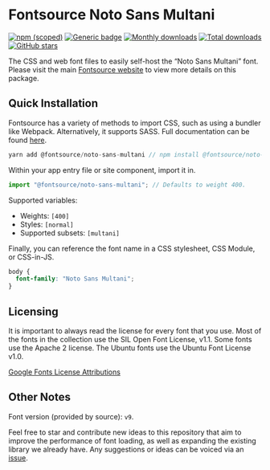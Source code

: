 # Fontsource Noto Sans Multani

[![npm (scoped)](https://img.shields.io/npm/v/@fontsource/noto-sans-multani?color=brightgreen)](https://www.npmjs.com/package/@fontsource/noto-sans-multani) [![Generic badge](https://img.shields.io/badge/fontsource-passing-brightgreen)](https://github.com/fontsource/fontsource) [![Monthly downloads](https://badgen.net/npm/dm/@fontsource/noto-sans-multani)](https://github.com/fontsource/fontsource) [![Total downloads](https://badgen.net/npm/dt/@fontsource/noto-sans-multani)](https://github.com/fontsource/fontsource) [![GitHub stars](https://img.shields.io/github/stars/fontsource/fontsource.svg?style=social&label=Star)](https://github.com/fontsource/fontsource/stargazers)

The CSS and web font files to easily self-host the “Noto Sans Multani” font. Please visit the main [Fontsource website](https://fontsource.org/fonts/noto-sans-multani) to view more details on this package.

## Quick Installation

Fontsource has a variety of methods to import CSS, such as using a bundler like Webpack. Alternatively, it supports SASS. Full documentation can be found [here](https://fontsource.org/docs/introduction).

```javascript
yarn add @fontsource/noto-sans-multani // npm install @fontsource/noto-sans-multani
```

Within your app entry file or site component, import it in.

```javascript
import "@fontsource/noto-sans-multani"; // Defaults to weight 400.
```

Supported variables:

- Weights: `[400]`
- Styles: `[normal]`
- Supported subsets: `[multani]`

Finally, you can reference the font name in a CSS stylesheet, CSS Module, or CSS-in-JS.

```css
body {
  font-family: "Noto Sans Multani";
}
```

## Licensing

It is important to always read the license for every font that you use.
Most of the fonts in the collection use the SIL Open Font License, v1.1. Some fonts use the Apache 2 license. The Ubuntu fonts use the Ubuntu Font License v1.0.

[Google Fonts License Attributions](https://fonts.google.com/attribution)

## Other Notes

Font version (provided by source): `v9`.

Feel free to star and contribute new ideas to this repository that aim to improve the performance of font loading, as well as expanding the existing library we already have. Any suggestions or ideas can be voiced via an [issue](https://github.com/fontsource/fontsource/issues).

